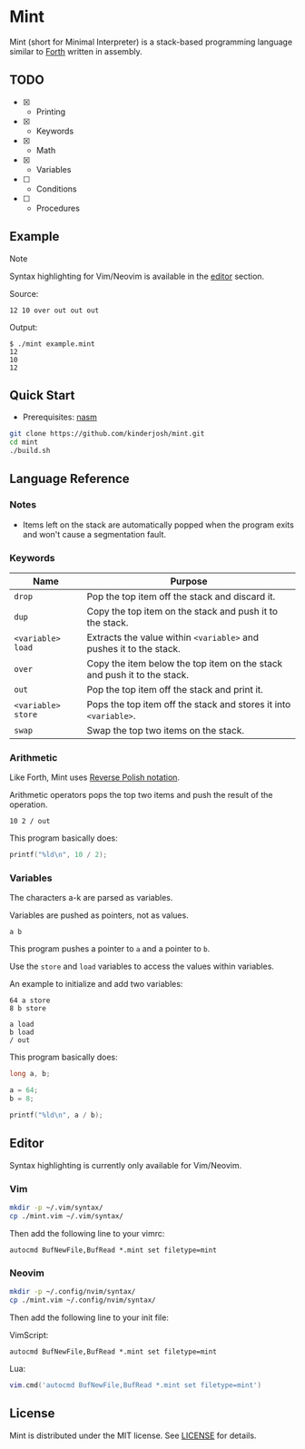 # Mint

Mint (short for Minimal Interpreter) is a stack-based programming language similar to [Forth](https://en.wikipedia.org/wiki/Forth_(programming_language)) written in assembly.

## TODO

- [x] - Printing
- [x] - Keywords
- [x] - Math
- [x] - Variables
- [ ] - Conditions
- [ ] - Procedures

## Example

> [!NOTE]
> Syntax highlighting for Vim/Neovim is available in the [editor](#editor) section.

Source:

```mint
12 10 over out out out
```

Output:

```console
$ ./mint example.mint
12
10
12
```

## Quick Start

- Prerequisites: [nasm](https://nasm.us/)

```bash
git clone https://github.com/kinderjosh/mint.git
cd mint
./build.sh
```

## Language Reference

### Notes

- Items left on the stack are automatically popped when the program exits and won't cause a segmentation fault.

### Keywords

| Name | Purpose |
| --- | --- |
| ```drop``` | Pop the top item off the stack and discard it. |
| ```dup``` | Copy the top item on the stack and push it to the stack. |
| ```<variable> load ``` | Extracts the value within ```<variable>``` and pushes it to the stack. |
| ```over``` | Copy the item below the top item on the stack and push it to the stack. |
| ```out``` | Pop the top item off the stack and print it. |
| ```<variable> store``` | Pops the top item off the stack and stores it into ```<variable>```. |
| ```swap``` | Swap the top two items on the stack. |

### Arithmetic

Like Forth, Mint uses [Reverse Polish notation](https://en.wikipedia.org/wiki/Reverse_Polish_notation).

Arithmetic operators pops the top two items and push the result of the operation.

```mint
10 2 / out
```

This program basically does:

```c
printf("%ld\n", 10 / 2);
```

### Variables

The characters a-k are parsed as variables.

Variables are pushed as pointers, not as values.

```mint
a b
```

This program pushes a pointer to ```a``` and a pointer to ```b```.

Use the ```store``` and ```load``` variables to access the values within variables.

An example to initialize and add two variables:

```mint
64 a store
8 b store

a load
b load
/ out
```

This program basically does:

```c
long a, b;

a = 64;
b = 8;

printf("%ld\n", a / b);
```

## Editor

Syntax highlighting is currently only available for Vim/Neovim.

### Vim

```bash
mkdir -p ~/.vim/syntax/
cp ./mint.vim ~/.vim/syntax/
```

Then add the following line to your vimrc:

```vim
autocmd BufNewFile,BufRead *.mint set filetype=mint
```

### Neovim

```bash
mkdir -p ~/.config/nvim/syntax/
cp ./mint.vim ~/.config/nvim/syntax/
```

Then add the following line to your init file:

VimScript:

```vim
autocmd BufNewFile,BufRead *.mint set filetype=mint
```

Lua:

```lua
vim.cmd('autocmd BufNewFile,BufRead *.mint set filetype=mint')
```

## License

Mint is distributed under the MIT license. See [LICENSE](./LICENSE) for details.
